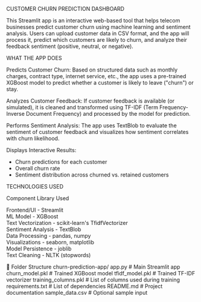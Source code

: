  CUSTOMER CHURN  PREDICTION  DASHBOARD

This Streamlit app is an interactive web-based tool that helps telecom businesses predict customer churn using machine learning and sentiment analysis. Users can upload customer data in CSV format, and the app will process it, predict which customers are likely to churn, and analyze their feedback sentiment (positive, neutral, or negative).



 WHAT THE APP DOES

  Predicts Customer Churn: Based on structured data such as monthly charges, contract type, internet service, etc., the app uses a pre-trained XGBoost model to predict whether a customer is likely to leave ("churn") or stay.

  Analyzes Customer Feedback: If customer feedback is available (or simulated), it is cleaned and transformed using TF-IDF (Term Frequency-Inverse Document Frequency) and processed by the model for prediction.

  Performs Sentiment Analysis: The app uses TextBlob to evaluate the sentiment of customer feedback and visualizes how sentiment correlates with churn likelihood.

  Displays Interactive Results:
  - Churn predictions for each customer
  - Overall churn rate
  - Sentiment distribution across churned vs. retained customers



 TECHNOLOGIES USED

 Component             Library Used                     

 Frontend/UI         -   Streamlit                      
 ML Model             -  XGBoost                          
 Text Vectorization    - scikit-learn's TfidfVectorizer   
 Sentiment Analysis   -  TextBlob                         
 Data Processing      -  pandas, numpy                    
 Visualizations       -   seaborn, matplotlib              
 Model Persistence     - joblib                  
 Text Cleaning        -  NLTK (stopwords)              



 📁 Folder Structure
churn-prediction-app/
 app.py # Main Streamlit app
 churn_model.pkl # Trained XGBoost model
 tfidf_model.pkl # Trained TF-IDF vectorizer
 training_columns.pkl # List of columns used during training
 requirements.txt # List of dependencies
 README.md # Project documentation
 sample_data.csv # Optional sample input



